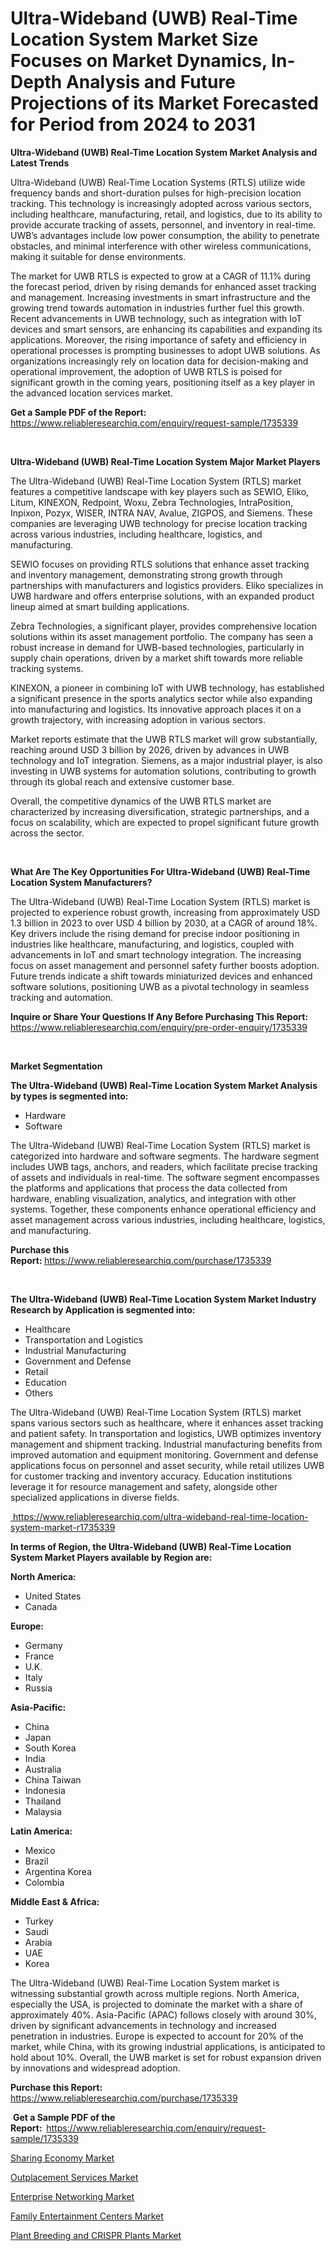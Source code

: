 <p><h1>Ultra-Wideband (UWB) Real-Time Location System Market Size Focuses on Market Dynamics, In-Depth Analysis and Future Projections of its Market Forecasted for Period from 2024 to 2031</h1></p><p><strong>Ultra-Wideband (UWB) Real-Time Location System Market Analysis and Latest Trends</strong></p>
<p><p>Ultra-Wideband (UWB) Real-Time Location Systems (RTLS) utilize wide frequency bands and short-duration pulses for high-precision location tracking. This technology is increasingly adopted across various sectors, including healthcare, manufacturing, retail, and logistics, due to its ability to provide accurate tracking of assets, personnel, and inventory in real-time. UWB’s advantages include low power consumption, the ability to penetrate obstacles, and minimal interference with other wireless communications, making it suitable for dense environments.</p><p>The market for UWB RTLS is expected to grow at a CAGR of 11.1% during the forecast period, driven by rising demands for enhanced asset tracking and management. Increasing investments in smart infrastructure and the growing trend towards automation in industries further fuel this growth. Recent advancements in UWB technology, such as integration with IoT devices and smart sensors, are enhancing its capabilities and expanding its applications. Moreover, the rising importance of safety and efficiency in operational processes is prompting businesses to adopt UWB solutions. As organizations increasingly rely on location data for decision-making and operational improvement, the adoption of UWB RTLS is poised for significant growth in the coming years, positioning itself as a key player in the advanced location services market.</p></p>
<p><strong>Get a Sample PDF of the Report:&nbsp;</strong> <a href="https://www.reliableresearchiq.com/enquiry/request-sample/1735339?utm_campaign=1141&utm_medium=2&utm_source=Github&utm_content=ia&utm_term=18122024&utm_id=ultra-wideband-uwb-real-time-location-system">https://www.reliableresearchiq.com/enquiry/request-sample/1735339</a></p>
<p>&nbsp;</p>
<p><strong>Ultra-Wideband (UWB) Real-Time Location System Major Market Players</strong></p>
<p><p>The Ultra-Wideband (UWB) Real-Time Location System (RTLS) market features a competitive landscape with key players such as SEWIO, Eliko, Litum, KINEXON, Redpoint, Woxu, Zebra Technologies, IntraPosition, Inpixon, Pozyx, WISER, INTRA NAV, Avalue, ZIGPOS, and Siemens. These companies are leveraging UWB technology for precise location tracking across various industries, including healthcare, logistics, and manufacturing.</p><p>SEWIO focuses on providing RTLS solutions that enhance asset tracking and inventory management, demonstrating strong growth through partnerships with manufacturers and logistics providers. Eliko specializes in UWB hardware and offers enterprise solutions, with an expanded product lineup aimed at smart building applications.</p><p>Zebra Technologies, a significant player, provides comprehensive location solutions within its asset management portfolio. The company has seen a robust increase in demand for UWB-based technologies, particularly in supply chain operations, driven by a market shift towards more reliable tracking systems.</p><p>KINEXON, a pioneer in combining IoT with UWB technology, has established a significant presence in the sports analytics sector while also expanding into manufacturing and logistics. Its innovative approach places it on a growth trajectory, with increasing adoption in various sectors.</p><p>Market reports estimate that the UWB RTLS market will grow substantially, reaching around USD 3 billion by 2026, driven by advances in UWB technology and IoT integration. Siemens, as a major industrial player, is also investing in UWB systems for automation solutions, contributing to growth through its global reach and extensive customer base.</p><p>Overall, the competitive dynamics of the UWB RTLS market are characterized by increasing diversification, strategic partnerships, and a focus on scalability, which are expected to propel significant future growth across the sector.</p></p>
<p>&nbsp;</p>
<p><strong>What Are The Key Opportunities For Ultra-Wideband (UWB) Real-Time Location System Manufacturers?</strong></p>
<p><p>The Ultra-Wideband (UWB) Real-Time Location System (RTLS) market is projected to experience robust growth, increasing from approximately USD 1.3 billion in 2023 to over USD 4 billion by 2030, at a CAGR of around 18%. Key drivers include the rising demand for precise indoor positioning in industries like healthcare, manufacturing, and logistics, coupled with advancements in IoT and smart technology integration. The increasing focus on asset management and personnel safety further boosts adoption. Future trends indicate a shift towards miniaturized devices and enhanced software solutions, positioning UWB as a pivotal technology in seamless tracking and automation.</p></p>
<p><strong>Inquire or Share Your Questions If Any Before Purchasing This Report:</strong> <a href="https://www.reliableresearchiq.com/enquiry/pre-order-enquiry/1735339?utm_campaign=1141&utm_medium=2&utm_source=Github&utm_content=ia&utm_term=18122024&utm_id=ultra-wideband-uwb-real-time-location-system">https://www.reliableresearchiq.com/enquiry/pre-order-enquiry/1735339</a></p>
<p>&nbsp;</p>
<p><strong>Market Segmentation</strong></p>
<p><strong>The Ultra-Wideband (UWB) Real-Time Location System Market Analysis by types is segmented into:</strong></p>
<p><ul><li>Hardware</li><li>Software</li></ul></p>
<p><p>The Ultra-Wideband (UWB) Real-Time Location System (RTLS) market is categorized into hardware and software segments. The hardware segment includes UWB tags, anchors, and readers, which facilitate precise tracking of assets and individuals in real-time. The software segment encompasses the platforms and applications that process the data collected from hardware, enabling visualization, analytics, and integration with other systems. Together, these components enhance operational efficiency and asset management across various industries, including healthcare, logistics, and manufacturing.</p></p>
<p><strong>Purchase this Report:&nbsp;</strong><a href="https://www.reliableresearchiq.com/purchase/1735339?utm_campaign=1141&utm_medium=2&utm_source=Github&utm_content=ia&utm_term=18122024&utm_id=ultra-wideband-uwb-real-time-location-system">https://www.reliableresearchiq.com/purchase/1735339</a></p>
<p>&nbsp;</p>
<p><strong>The Ultra-Wideband (UWB) Real-Time Location System Market Industry Research by Application is segmented into:</strong></p>
<p><ul><li>Healthcare</li><li>Transportation and Logistics</li><li>Industrial Manufacturing</li><li>Government and Defense</li><li>Retail</li><li>Education</li><li>Others</li></ul></p>
<p><p>The Ultra-Wideband (UWB) Real-Time Location System (RTLS) market spans various sectors such as healthcare, where it enhances asset tracking and patient safety. In transportation and logistics, UWB optimizes inventory management and shipment tracking. Industrial manufacturing benefits from improved automation and equipment monitoring. Government and defense applications focus on personnel and asset security, while retail utilizes UWB for customer tracking and inventory accuracy. Education institutions leverage it for resource management and safety, alongside other specialized applications in diverse fields.</p></p>
<p><a href="https://www.reliableresearchiq.com/ultra-wideband-real-time-location-system-market-r1735339?utm_campaign=1141&utm_medium=2&utm_source=Github&utm_content=ia&utm_term=18122024&utm_id=ultra-wideband-uwb-real-time-location-system">&nbsp;https://www.reliableresearchiq.com/ultra-wideband-real-time-location-system-market-r1735339</a></p>
<p><strong>In terms of Region, the Ultra-Wideband (UWB) Real-Time Location System Market Players available by Region are:</strong></p>
<p>
    <p> <strong> North America: </strong>
        <ul>
            <li>United States</li>
            <li>Canada</li>
        </ul>
        </p> 
    <p> <strong> Europe: </strong>
        <ul>
            <li>Germany</li>
            <li>France</li>
            <li>U.K.</li>
            <li>Italy</li>
            <li>Russia</li>
        </ul>
        </p> 
    <p> <strong> Asia-Pacific: </strong>
        <ul>
            <li>China</li>
            <li>Japan</li>
            <li>South Korea</li>
            <li>India</li>
            <li>Australia</li>
            <li>China Taiwan</li>
            <li>Indonesia</li>
            <li>Thailand</li>
            <li>Malaysia</li>
        </ul>
        </p> 
    <p> <strong> Latin America: </strong>
        <ul>
            <li>Mexico</li>
            <li>Brazil</li>
            <li>Argentina Korea</li>
            <li>Colombia</li>
        </ul>
        </p> 
    <p> <strong> Middle East & Africa: </strong>
        <ul>
            <li>Turkey</li>
            <li>Saudi</li>
            <li>Arabia</li>
            <li>UAE</li>
            <li>Korea</li>
        </ul>
    </p>
    </p>
<p><p>The Ultra-Wideband (UWB) Real-Time Location System market is witnessing substantial growth across multiple regions. North America, especially the USA, is projected to dominate the market with a share of approximately 40%. Asia-Pacific (APAC) follows closely with around 30%, driven by significant advancements in technology and increased penetration in industries. Europe is expected to account for 20% of the market, while China, with its growing industrial applications, is anticipated to hold about 10%. Overall, the UWB market is set for robust expansion driven by innovations and widespread adoption.</p></p>
<p><strong>Purchase this Report: </strong><a href="https://www.reliableresearchiq.com/purchase/1735339?utm_campaign=1141&utm_medium=2&utm_source=Github&utm_content=ia&utm_term=18122024&utm_id=ultra-wideband-uwb-real-time-location-system">https://www.reliableresearchiq.com/purchase/1735339</a></p>
<p>&nbsp;<strong>Get a Sample PDF of the Report:&nbsp;&nbsp;</strong><a href="https://www.reliableresearchiq.com/enquiry/request-sample/1735339?utm_campaign=1141&utm_medium=2&utm_source=Github&utm_content=ia&utm_term=18122024&utm_id=ultra-wideband-uwb-real-time-location-system">https://www.reliableresearchiq.com/enquiry/request-sample/1735339</a></p>
<p><strong></strong></p>
<p><p><a href="https://www.linkedin.com/pulse/sharing-economy-industry-sector-market-dynamics-future-scenarios-ynaef?utm_campaign=1141&utm_medium=2&utm_source=Github&utm_content=ia&utm_term=18122024&utm_id=ultra-wideband-uwb-real-time-location-system">Sharing Economy Market</a></p><p><a href="https://www.linkedin.com/pulse/comprehensive-breakdown-outplacement-services-markets-64-cagr-2024-2031-9awme?utm_campaign=1141&utm_medium=2&utm_source=Github&utm_content=ia&utm_term=18122024&utm_id=ultra-wideband-uwb-real-time-location-system">Outplacement Services Market</a></p><p><a href="https://www.linkedin.com/pulse/global-enterprise-networking-market-focus-application-end-use-enyvf?utm_campaign=1141&utm_medium=2&utm_source=Github&utm_content=ia&utm_term=18122024&utm_id=ultra-wideband-uwb-real-time-location-system">Enterprise Networking Market</a></p><p><a href="https://www.linkedin.com/pulse/family-entertainment-centers-market-report-in-depth-analysis-4kukf?utm_campaign=1141&utm_medium=2&utm_source=Github&utm_content=ia&utm_term=18122024&utm_id=ultra-wideband-uwb-real-time-location-system">Family Entertainment Centers Market</a></p><p><a href="https://www.linkedin.com/pulse/insightful-highlights-plant-breeding-crispr-plants-market-report-20tcf?utm_campaign=1141&utm_medium=2&utm_source=Github&utm_content=ia&utm_term=18122024&utm_id=ultra-wideband-uwb-real-time-location-system">Plant Breeding and CRISPR Plants Market</a></p></p>